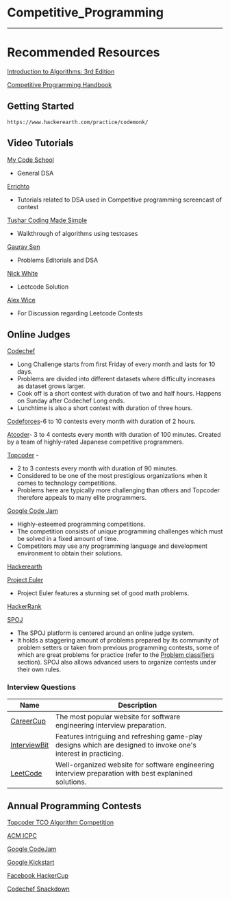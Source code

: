 Competitive_Programming
===================

- - - - 
# Recommended Resources #

  [Introduction to Algorithms: 3rd Edition](https://drive.google.com/file/d/1v7LE_C5JRj1iSYfA3tQ8x4hKYY7kut9c/view?usp=sharing "Introduction To Algorithm")

  [Competitive Programming Handbook](https://drive.google.com/file/d/1ZXkZpD4wor3UFezNjCYffuzvrU6awF83/view?usp=sharing "Competitive Programming Handbook")


   
    
## Getting Started ##

    https://www.hackerearth.com/practice/codemonk/

## Video Tutorials ##
  
[My Code School]( https://www.youtube.com/user/mycodeschool "My Code School")
* General DSA

[Errichto]( https://www.youtube.com/channel/UCBr_Fu6q9iHYQCh13jmpbrg "Errichto")
* Tutorials related to DSA used in Competitive programming screencast of contest

[Tushar Coding Made Simple]( https://www.youtube.com/user/tusharroy2525 "Tushar Coding Made Simple")
* Walkthrough of algorithms using testcases

[Gaurav Sen]( https://www.youtube.com/channel/UCRPMAqdtSgd0Ipeef7iFsKw "Gaurav Sen")
*  Problems Editorials and DSA

[Nick White]( https://www.youtube.com/channel/UC1fLEeYICmo3O9cUsqIi7HA "Nick White")
* Leetcode Solution

[Alex Wice]( https://www.twitch.tv/alexwice "Alex Wice")
* For Discussion regarding Leetcode Contests
  
  
## Online Judges ##

  [Codechef]( https://www.codechef.com/ "Codechef")

  * Long Challenge starts from first Friday of every month and lasts for 10 days. 
  * Problems are divided into different datasets where difficulty increases as dataset grows larger.
  * Cook off is a short contest with duration of two and half hours. Happens on Sunday after Codechef Long ends.
  * Lunchtime is also a short contest with duration of three hours.
  
   [Codeforces]( https://codeforces.com/ "Codeforces")-6 to 10 contests every month with duration of 2 hours.

  [Atcoder]( https://atcoder.jp/ "Atcoder")- 3 to 4 contests every month with duration of 100 minutes. Created by a team of highly-rated Japanese competitive     programmers.

  [Topcoder](https://www.topcoder.com/) - 
* 2 to 3 contests every month with duration of 90 minutes. 
* Considered to be one of the most prestigious organizations when it comes to technology competitions.
* Problems here are typically more challenging than others and Topcoder therefore appeals to many elite programmers.

[Google Code Jam](https://code.google.com/codejam/)
* Highly-esteemed programming competitions.
* The competition consists of unique programming challenges which must be solved in a fixed amount of time. 
* Competitors may use any programming language and development environment to obtain their solutions. 


[Hackerearth](https://www.hackerearth.com/)

[Project Euler](https://projecteuler.net/) 
* Project Euler features a stunning set of good math problems.

[HackerRank](https://www.hackerrank.com)


[SPOJ](https://www.spoj.com/)
* The SPOJ platform is centered around an online judge system. 
* It holds a staggering amount of problems prepared by its community of problem setters or taken from previous programming contests, some of which are great problems for practice (refer to the [Problem classifiers](#problem-classifiers) section). SPOJ also allows advanced users to organize contests under their own rules.



### Interview Questions
| Name | Description |
| --- | --- |
| [CareerCup](https://www.careercup.com) | The most popular website for software engineering interview preparation. | 
| [InterviewBit](https://www.interviewbit.com) | Features intriguing and refreshing game-play designs which are designed to invoke one's interest in practicing. |
| [LeetCode](https://leetcode.com) | Well-organized website for software engineering interview preparation with best explanined solutions.  |


## Annual Programming Contests ##
[Topcoder TCO Algorithm Competition](https://tco20.topcoder.com/competition-overview/algorithm/algorithm-rules)

[ACM ICPC](https://icpc.global/)

[Google CodeJam](https://codingcompetitions.withgoogle.com/codejam)

[Google Kickstart](https://codingcompetitions.withgoogle.com/kickstart)

[Facebook HackerCup](https://www.facebook.com/codingcompetitions/hacker-cup)

[Codechef Snackdown](https://www.codechef.com/snackdown)
